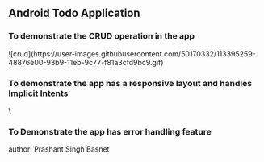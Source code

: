 <h2> Android Todo Application </h2>


<h3>To demonstrate the CRUD operation in the app </h3>
![crud](https://user-images.githubusercontent.com/50170332/113395259-48876e00-93b9-11eb-9c77-f81a3cfd9bc9.gif)



<h3>To demonstrate the app has a responsive layout and handles Implicit Intents</h3>\




<h3>To Demonstrate the app has error handling feature</h3>





author: Prashant Singh Basnet
